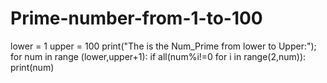 # Prime-number-from-1-to-100
lower = 1
upper = 100
print("The is the Num_Prime from lower to Upper:");
for num in range (lower,upper+1):
  if all(num%i!=0 for i in range(2,num)):
    print(num)
